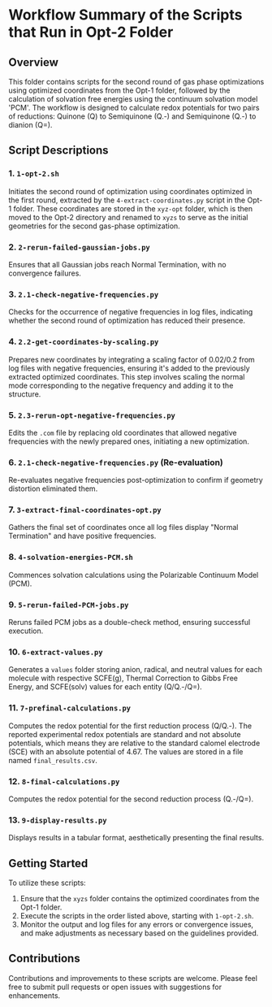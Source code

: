 
# Workflow Summary of the Scripts that Run in Opt-2 Folder

## Overview

This folder contains scripts for the second round of gas phase optimizations using optimized coordinates from the Opt-1 folder, followed by the calculation of solvation free energies using the continuum solvation model 'PCM'. The workflow is designed to calculate redox potentials for two pairs of reductions: Quinone (Q) to Semiquinone (Q.-) and Semiquinone (Q.-) to dianion (Q=).

## Script Descriptions

### 1. `1-opt-2.sh`

Initiates the second round of optimization using coordinates optimized in the first round, extracted by the `4-extract-coordinates.py` script in the Opt-1 folder. These coordinates are stored in the `xyz-opt` folder, which is then moved to the Opt-2 directory and renamed to `xyzs` to serve as the initial geometries for the second gas-phase optimization.

### 2. `2-rerun-failed-gaussian-jobs.py`

Ensures that all Gaussian jobs reach Normal Termination, with no convergence failures.

### 3. `2.1-check-negative-frequencies.py`

Checks for the occurrence of negative frequencies in log files, indicating whether the second round of optimization has reduced their presence.

### 4. `2.2-get-coordinates-by-scaling.py`

Prepares new coordinates by integrating a scaling factor of 0.02/0.2 from log files with negative frequencies, ensuring it's added to the previously extracted optimized coordinates. This step involves scaling the normal mode corresponding to the negative frequency and adding it to the structure.

### 5. `2.3-rerun-opt-negative-frequencies.py`

Edits the `.com` file by replacing old coordinates that allowed negative frequencies with the newly prepared ones, initiating a new optimization.

### 6. `2.1-check-negative-frequencies.py` (Re-evaluation)

Re-evaluates negative frequencies post-optimization to confirm if geometry distortion eliminated them.

### 7. `3-extract-final-coordinates-opt.py`

Gathers the final set of coordinates once all log files display "Normal Termination" and have positive frequencies.

### 8. `4-solvation-energies-PCM.sh`

Commences solvation calculations using the Polarizable Continuum Model (PCM).

### 9. `5-rerun-failed-PCM-jobs.py`

Reruns failed PCM jobs as a double-check method, ensuring successful execution.

### 10. `6-extract-values.py`

Generates a `values` folder storing anion, radical, and neutral values for each molecule with respective SCFE(g), Thermal Correction to Gibbs Free Energy, and SCFE(solv) values for each entity (Q/Q.-/Q=).

### 11. `7-prefinal-calculations.py`

Computes the redox potential for the first reduction process (Q/Q.-). The reported experimental redox potentials are standard and not absolute potentials, which means they are relative to the standard calomel electrode (SCE) with an absolute potential of 4.67. The values are stored in a file named `final_results.csv`.

### 12. `8-final-calculations.py`

Computes the redox potential for the second reduction process (Q.-/Q=).

### 13. `9-display-results.py`

Displays results in a tabular format, aesthetically presenting the final results.

## Getting Started

To utilize these scripts:

1. Ensure that the `xyzs` folder contains the optimized coordinates from the Opt-1 folder.
2. Execute the scripts in the order listed above, starting with `1-opt-2.sh`.
3. Monitor the output and log files for any errors or convergence issues, and make adjustments as necessary based on the guidelines provided.

## Contributions

Contributions and improvements to these scripts are welcome. Please feel free to submit pull requests or open issues with suggestions for enhancements.
